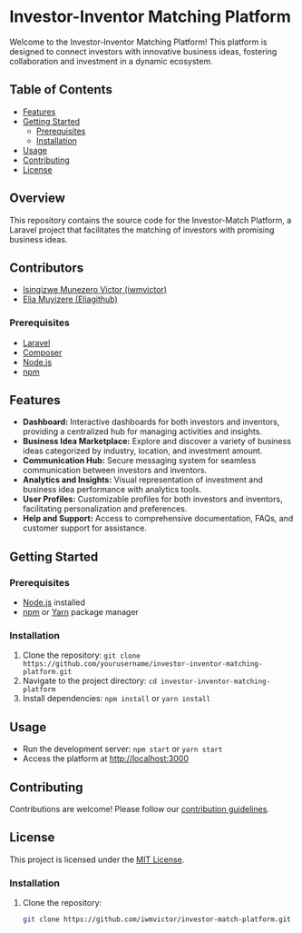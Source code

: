 # Investor-Inventor Matching Platform

Welcome to the Investor-Inventor Matching Platform! This platform is designed to connect investors with innovative business ideas, fostering collaboration and investment in a dynamic ecosystem.

## Table of Contents
- [Features](#features)
- [Getting Started](#getting-started)
  - [Prerequisites](#prerequisites)
  - [Installation](#installation)
- [Usage](#usage)
- [Contributing](#contributing)
- [License](#license)

## Overview

This repository contains the source code for the Investor-Match Platform, a Laravel project that facilitates the matching of investors with promising business ideas.

## Contributors

- [Isingizwe Munezero Victor (iwmvictor)](https://github.com/iwmvictor)
- [Elia Muyizere (Eliagithub)](https://github.com/Eliagithub)


### Prerequisites

- [Laravel](https://laravel.com/docs/8.x/installation)
- [Composer](https://getcomposer.org/download/)
- [Node.js](https://nodejs.org/)
- [npm](https://www.npmjs.com/)


## Features

- **Dashboard:** Interactive dashboards for both investors and inventors, providing a centralized hub for managing activities and insights.
- **Business Idea Marketplace:** Explore and discover a variety of business ideas categorized by industry, location, and investment amount.
- **Communication Hub:** Secure messaging system for seamless communication between investors and inventors.
- **Analytics and Insights:** Visual representation of investment and business idea performance with analytics tools.
- **User Profiles:** Customizable profiles for both investors and inventors, facilitating personalization and preferences.
- **Help and Support:** Access to comprehensive documentation, FAQs, and customer support for assistance.

## Getting Started

### Prerequisites
- [Node.js](https://nodejs.org/) installed
- [npm](https://www.npmjs.com/) or [Yarn](https://yarnpkg.com/) package manager

### Installation
1. Clone the repository: `git clone https://github.com/yourusername/investor-inventor-matching-platform.git`
2. Navigate to the project directory: `cd investor-inventor-matching-platform`
3. Install dependencies: `npm install` or `yarn install`

## Usage

- Run the development server: `npm start` or `yarn start`
- Access the platform at [http://localhost:3000](http://localhost:3000)

## Contributing

Contributions are welcome! Please follow our [contribution guidelines](CONTRIBUTING.md).

## License

This project is licensed under the [MIT License](LICENSE).


### Installation

1. Clone the repository:

   ```bash
   git clone https://github.com/iwmvictor/investor-match-platform.git
